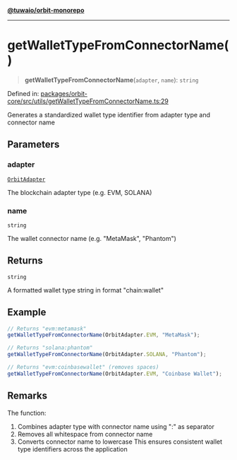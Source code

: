 [**@tuwaio/orbit-monorepo**](../../../README.md)

***

# getWalletTypeFromConnectorName()

> **getWalletTypeFromConnectorName**(`adapter`, `name`): `string`

Defined in: [packages/orbit-core/src/utils/getWalletTypeFromConnectorName.ts:29](https://github.com/TuwaIO/orbit/blob/107dfed95532a313235ff8d368c14e1f23dbcd63/packages/orbit-core/src/utils/getWalletTypeFromConnectorName.ts#L29)

Generates a standardized wallet type identifier from adapter type and connector name

## Parameters

### adapter

[`OrbitAdapter`](../enumerations/OrbitAdapter.md)

The blockchain adapter type (e.g. EVM, SOLANA)

### name

`string`

The wallet connector name (e.g. "MetaMask", "Phantom")

## Returns

`string`

A formatted wallet type string in format "chain:wallet"

## Example

```typescript
// Returns "evm:metamask"
getWalletTypeFromConnectorName(OrbitAdapter.EVM, "MetaMask");

// Returns "solana:phantom"
getWalletTypeFromConnectorName(OrbitAdapter.SOLANA, "Phantom");

// Returns "evm:coinbasewallet" (removes spaces)
getWalletTypeFromConnectorName(OrbitAdapter.EVM, "Coinbase Wallet");
```

## Remarks

The function:
1. Combines adapter type with connector name using ":" as separator
2. Removes all whitespace from connector name
3. Converts connector name to lowercase
This ensures consistent wallet type identifiers across the application

